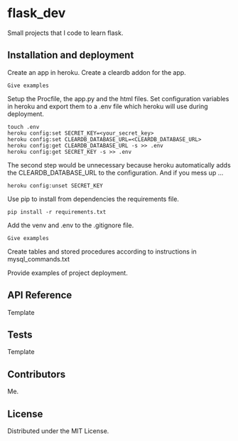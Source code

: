 # flask_dev
Small projects that I code to learn flask.

## Installation and deployment
Create an app in heroku.
Create a cleardb addon for the app.
```
Give examples
```
Setup the Procfile, the app.py and the html files.
Set configuration variables in heroku and export them to a .env file which heroku
will use during deployment.
```
touch .env
heroku config:set SECRET_KEY=<your_secret_key>
heroku config:set CLEARDB_DATABASE_URL=<CLEARDB_DATABASE_URL>
heroku config:get CLEARDB_DATABASE_URL -s >> .env
heroku config:get SECRET_KEY -s >> .env
```
The second step would be unnecessary because heroku automatically adds the
CLEARDB_DATABASE_URL to the configuration.
And if you mess up ...
```
heroku config:unset SECRET_KEY
```
Use pip to install from dependencies the requirements file.
```
pip install -r requirements.txt
```
Add the venv and .env to the .gitignore file.
```
Give examples
```
Create tables and stored procedures according to instructions in mysql_commands.txt

Provide examples of project deployment.
## API Reference
Template

## Tests
Template

## Contributors
Me.

## License
Distributed under the MIT License.
